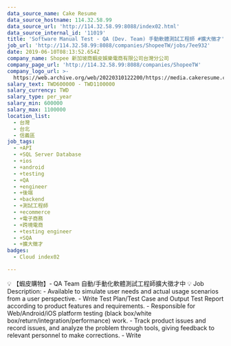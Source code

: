```yaml
---
data_source_name: Cake Resume
data_source_hostname: 114.32.58.99
data_source_url: 'http://114.32.58.99:8088/index02.html'
data_source_internal_id: '11019'
title: 'Software Manual Test - QA (Dev. Team) 手動軟體測試工程師 #擴大徵才'
job_url: 'http://114.32.58.99:8088/companies/ShopeeTW/jobs/7ee932'
date: 2019-06-10T08:13:52.654Z
company_name: Shopee 新加坡商蝦皮娛樂電商有限公司台灣分公司
company_page_url: 'http://114.32.58.99:8088/companies/ShopeeTW'
company_logo_url: >-
  https://web.archive.org/web/20220310122200/https://media.cakeresume.com/image/upload/s--HPkXNLP---/c_pad,fl_png8,h_200,w_200/v1560152414/i8d1cqdzwxq2jtvovavr.png
salary_text: TWD600000 - TWD1100000
salary_currency: TWD
salary_type: per_year
salary_min: 600000
salary_max: 1100000
location_list:
  - 台灣
  - 台北
  - 信義區
job_tags:
  - +API
  - +SQL Server Database
  - +ios
  - +android
  - +testing
  - +QA
  - +engineer
  - +後端
  - +backend
  - +測試工程師
  - +ecommerce
  - +電子商務
  - +跨境電商
  - +testing engineer
  - +SQA
  - +擴大徵才
badges:
  - Cloud index02

---
```


💡 【蝦皮購物】- QA Team 自動/手動化軟體測試工程師擴大徵才中 💡 Job Description: - Available to simulate user needs and actual usage scenarios from a user perspective. - Write Test Plan/Test Case and Output Test Report according to product features and requirements. - Responsible for Web/Android/iOS platform testing (black box/white box/return/integration/performance) work. - Track product issues and record issues, and analyze the problem through tools, giving feedback to relevant personnel to make corrections. - Write 